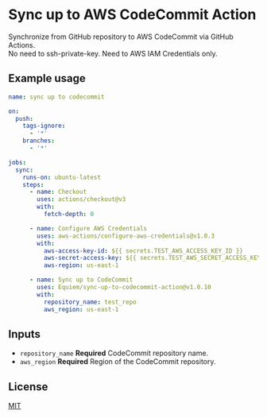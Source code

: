 # Sync up to AWS CodeCommit Action

Synchronize from GitHub repository to AWS CodeCommit via GitHub Actions.  
No need to ssh-private-key. Need to AWS IAM Credentials only.

## Example usage

```yaml
name: sync up to codecommit

on:
  push:
    tags-ignore:
      - '*'
    branches:
      - '*'

jobs:
  sync:
    runs-on: ubuntu-latest
    steps:
      - name: Checkout
        uses: actions/checkout@v3
        with:
          fetch-depth: 0

      - name: Configure AWS Credentials
        uses: aws-actions/configure-aws-credentials@v1.0.3
        with:
          aws-access-key-id: ${{ secrets.TEST_AWS_ACCESS_KEY_ID }}
          aws-secret-access-key: ${{ secrets.TEST_AWS_SECRET_ACCESS_KEY }}
          aws-region: us-east-1

      - name: Sync up to CodeCommit
        uses: Equiem/sync-up-to-codecommit-action@v1.0.10
        with:
          repository_name: test_repo
          aws_region: us-east-1
```

## Inputs

- `repository_name` **Required** CodeCommit repository name.
- `aws_region` **Required** Region of the CodeCommit repository.

## License

[MIT](LICENSE)

